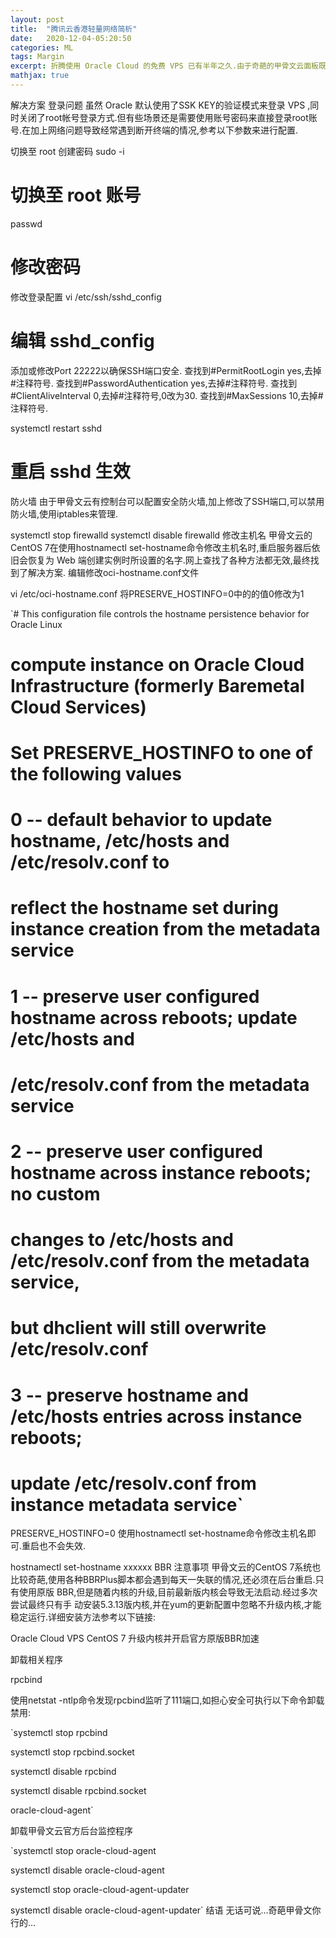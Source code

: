 ```yaml
---
layout: post
title:  "腾讯云香港轻量网络简析"
date:   2020-12-04-05:20:50
categories: ML
tags: Margin
excerpt: 折腾使用 Oracle Cloud 的免费 VPS 已有半年之久.由于奇葩的甲骨文云面板既无快照功能,重装又麻烦,经过不停的删机,抢机,最后也算是稳定的配置好了服务器.本文将简单总结和分享下在配置奇葩的甲骨文CentOS 7时遇到的一些问题和解决方法.
mathjax: true
---
```

解决方案
登录问题
虽然 Oracle 默认使用了SSK KEY的验证模式来登录 VPS ,同时关闭了root帐号登录方式.但有些场景还是需要使用账号密码来直接登录root账号.在加上网络问题导致经常遇到断开终端的情况,参考以下参数来进行配置.

切换至 root 创建密码
sudo -i
# 切换至 root 账号
passwd
# 修改密码
修改登录配置
vi /etc/ssh/sshd_config
# 编辑 sshd_config
添加或修改Port 22222以确保SSH端口安全.
查找到#PermitRootLogin yes,去掉#注释符号.
查找到#PasswordAuthentication yes,去掉#注释符号.
查找到#ClientAliveInterval 0,去掉#注释符号,0改为30.
查找到#MaxSessions 10,去掉#注释符号.

systemctl restart sshd
# 重启 sshd 生效
防火墙
由于甲骨文云有控制台可以配置安全防火墙,加上修改了SSH端口,可以禁用防火墙,使用iptables来管理.

systemctl stop firewalld
systemctl disable firewalld
修改主机名
甲骨文云的CentOS 7在使用hostnamectl set-hostname命令修改主机名时,重启服务器后依旧会恢复为 Web 端创建实例时所设置的名字.网上查找了各种方法都无效,最终找到了解决方案.
编辑修改oci-hostname.conf文件

vi /etc/oci-hostname.conf
将PRESERVE_HOSTINFO=0中的的值0修改为1

`# This configuration file controls the hostname persistence behavior for Oracle Linux
# compute instance on Oracle Cloud Infrastructure (formerly Baremetal Cloud Services)
# Set PRESERVE_HOSTINFO to one of the following values
#   0 -- default behavior to update hostname, /etc/hosts and /etc/resolv.conf to 
#        reflect the hostname set during instance creation from the metadata service
#   1 -- preserve user configured hostname across reboots; update /etc/hosts and 
#           /etc/resolv.conf from the metadata service  
#   2 -- preserve user configured hostname across instance reboots; no custom  
#        changes to /etc/hosts and /etc/resolv.conf from the metadata service,
#        but dhclient will still overwrite /etc/resolv.conf
#   3 -- preserve hostname and /etc/hosts entries across instance reboots; 
#        update /etc/resolv.conf from instance metadata service`
PRESERVE_HOSTINFO=0
使用hostnamectl set-hostname命令修改主机名即可.重启也不会失效.

hostnamectl set-hostname xxxxxx
BBR 注意事项
甲骨文云的CentOS 7系统也比较奇葩,使用各种BBRPlus脚本都会遇到每天一失联的情况,还必须在后台重启.只有使用原版 BBR,但是随着内核的升级,目前最新版内核会导致无法启动.经过多次尝试最终只有手
动安装5.3.13版内核,并在yum的更新配置中忽略不升级内核,才能稳定运行.详细安装方法参考以下链接:

Oracle Cloud VPS CentOS 7 升级内核并开启官方原版BBR加速

卸载相关程序

rpcbind

使用netstat -ntlp命令发现rpcbind监听了111端口,如担心安全可执行以下命令卸载禁用:

`systemctl stop rpcbind

systemctl stop rpcbind.socket

systemctl disable rpcbind

systemctl disable rpcbind.socket 

oracle-cloud-agent`

卸载甲骨文云官方后台监控程序

`systemctl stop oracle-cloud-agent

systemctl disable oracle-cloud-agent

systemctl stop oracle-cloud-agent-updater

systemctl disable oracle-cloud-agent-updater`
结语
无话可说...奇葩甲骨文你行的...
